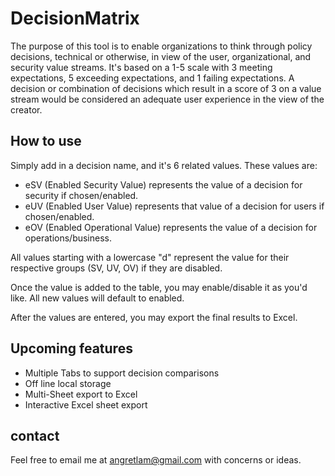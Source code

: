 # DecisionMatrix

The purpose of this tool is to enable organizations to think through policy decisions, technical or otherwise, in view of the user, organizational, and security value streams. It's based on a 1-5 scale with 3 meeting expectations, 5 exceeding expectations, and 1 failing expectations. A decision or combination of decisions which result in a score of 3 on a value stream would be considered an adequate user experience in the view of the creator.

## How to use

Simply add in a decision name, and it's 6 related values. These values are:

* eSV (Enabled Security Value) represents the value of a decision for security if chosen/enabled.
* eUV (Enabled User Value) represents that value of a decision for users if chosen/enabled.
* eOV (Enabled Operational Value) represents the value of a decision for operations/business.

All values starting with a lowercase "d" represent the value for their respective groups (SV, UV, OV) if they are disabled.

Once the value is added to the table, you may enable/disable it as you'd like. All new values will default to enabled.

After the values are entered, you may export the final results to Excel. 

## Upcoming features

* Multiple Tabs to support decision comparisons
* Off line local storage
* Multi-Sheet export to Excel
* Interactive Excel sheet export

## contact

Feel free to email me at angretlam@gmail.com with concerns or ideas.
